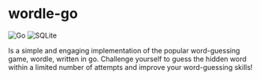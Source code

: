 # wordle-go

![Go](https://img.shields.io/badge/go-%2300ADD8.svg?style=for-the-badge&logo=go&logoColor=white)
![SQLite](https://img.shields.io/badge/sqlite-%2307405e.svg?style=for-the-badge&logo=sqlite&logoColor=white)

Is a simple and engaging implementation of the popular word-guessing game, wordle, written in go. Challenge yourself to guess the hidden word within a limited number of attempts and improve your word-guessing skills!
